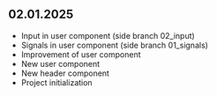 ## 02.01.2025
- Input in user component (side branch 02_input)
- Signals in user component (side branch 01_signals)
- Improvement of user component
- New user component
- New header component
- Project initialization
